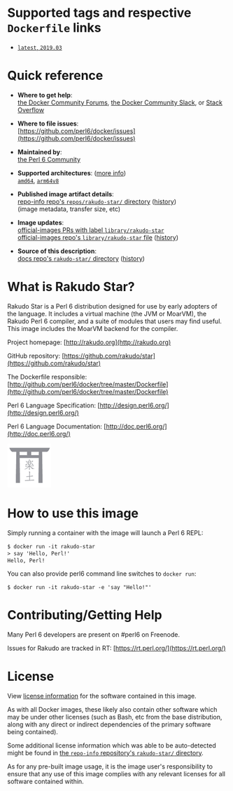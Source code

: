 <!--

********************************************************************************

WARNING:

    DO NOT EDIT "rakudo-star/README.md"

    IT IS AUTO-GENERATED

    (from the other files in "rakudo-star/" combined with a set of templates)

********************************************************************************

-->

# Supported tags and respective `Dockerfile` links

-	[`latest`, `2019.03`](https://github.com/perl6/docker/blob/e26d1937190790a6b6110ba8220b98fe3bb97c04/Dockerfile)

# Quick reference

-	**Where to get help**:  
	[the Docker Community Forums](https://forums.docker.com/), [the Docker Community Slack](https://blog.docker.com/2016/11/introducing-docker-community-directory-docker-community-slack/), or [Stack Overflow](https://stackoverflow.com/search?tab=newest&q=docker)

-	**Where to file issues**:  
	[https://github.com/perl6/docker/issues](https://github.com/perl6/docker/issues)

-	**Maintained by**:  
	[the Perl 6 Community](https://github.com/perl6/docker)

-	**Supported architectures**: ([more info](https://github.com/docker-library/official-images#architectures-other-than-amd64))  
	[`amd64`](https://hub.docker.com/r/amd64/rakudo-star/), [`arm64v8`](https://hub.docker.com/r/arm64v8/rakudo-star/)

-	**Published image artifact details**:  
	[repo-info repo's `repos/rakudo-star/` directory](https://github.com/docker-library/repo-info/blob/master/repos/rakudo-star) ([history](https://github.com/docker-library/repo-info/commits/master/repos/rakudo-star))  
	(image metadata, transfer size, etc)

-	**Image updates**:  
	[official-images PRs with label `library/rakudo-star`](https://github.com/docker-library/official-images/pulls?q=label%3Alibrary%2Frakudo-star)  
	[official-images repo's `library/rakudo-star` file](https://github.com/docker-library/official-images/blob/master/library/rakudo-star) ([history](https://github.com/docker-library/official-images/commits/master/library/rakudo-star))

-	**Source of this description**:  
	[docs repo's `rakudo-star/` directory](https://github.com/docker-library/docs/tree/master/rakudo-star) ([history](https://github.com/docker-library/docs/commits/master/rakudo-star))

# What is Rakudo Star?

Rakudo Star is a Perl 6 distribution designed for use by early adopters of the language. It includes a virtual machine (the JVM or MoarVM), the Rakudo Perl 6 compiler, and a suite of modules that users may find useful. This image includes the MoarVM backend for the compiler.

Project homepage: [http://rakudo.org](http://rakudo.org)

GitHub repository: [https://github.com/rakudo/star](https://github.com/rakudo/star)

The Dockerfile responsible: [http://github.com/perl6/docker/tree/master/Dockerfile](http://github.com/perl6/docker/tree/master/Dockerfile)

Perl 6 Language Specification: [http://design.perl6.org/](http://design.perl6.org/)

Perl 6 Language Documentation: [http://doc.perl6.org/](http://doc.perl6.org/)

![logo](https://raw.githubusercontent.com/docker-library/docs/48ac05ac94903844bfbdea1fb361676a904f9d85/rakudo-star/logo.png)

# How to use this image

Simply running a container with the image will launch a Perl 6 REPL:

```console
$ docker run -it rakudo-star
> say 'Hello, Perl!'
Hello, Perl!
```

You can also provide perl6 command line switches to `docker run`:

```console
$ docker run -it rakudo-star -e 'say "Hello!"'
```

# Contributing/Getting Help

Many Perl 6 developers are present on #perl6 on Freenode.

Issues for Rakudo are tracked in RT: [https://rt.perl.org/](https://rt.perl.org/)

# License

View [license information](https://github.com/rakudo/star/blob/master/LICENSE) for the software contained in this image.

As with all Docker images, these likely also contain other software which may be under other licenses (such as Bash, etc from the base distribution, along with any direct or indirect dependencies of the primary software being contained).

Some additional license information which was able to be auto-detected might be found in [the `repo-info` repository's `rakudo-star/` directory](https://github.com/docker-library/repo-info/tree/master/repos/rakudo-star).

As for any pre-built image usage, it is the image user's responsibility to ensure that any use of this image complies with any relevant licenses for all software contained within.
